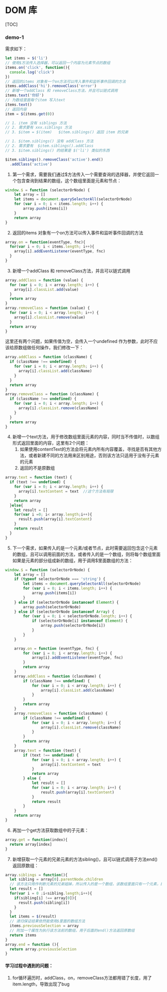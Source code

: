 # DOM 库

[TOC]

### demo-1

需求如下：

```javascript
let items = $('li')
// 使用$方法传入选择器，可以返回一个内容为元素节点的数组
items.on('click', function(){
  console.log('click')
})
// 返回的items 对象有一个on方法可以传入事件和监听事件回调的方法
items.addClass('hi').removeClass('error')
// 新增一个addClass 和 removeClass方法，并且可以链式调用
items.text('你好')
// 为数组里面每个item 写入text 
items.text() 
// 返回内容
item = $(items.get(0))

// 1. item 没有 siblings 方法
// 2. 需求要有 xxx.siblings 方法
// 3. $item = $(item)   $item.siblings() 返回 item 的兄弟

// 1. $item.siblings() 没有 addClass 方法
// 2. 需求要有  $item.siblings().addClass
// 3. $item.siblings() 的结果是 $('li') 类似的东西

$item.siblings().removeClass('active').end()
  .addClass('active')
```

1. 第一个需求，需要我们通过$方法传入一个需要查询的选择器，并使它返回一个包含查询到结果的数组，这个数组里面是元素和节点：

```javascript
window.$ = function (selectorOrNode) {
    let array = []
    let items = document.querySelectorAll(selectorOrNode)
    for (var i = 0; i < items.length; i++) {
        array.push(items[i])
    }
    return array
}
```

2. 返回的items 对象有一个on方法可以传入事件和监听事件回调的方法

```javascript
array.on = function(eventType, fnc){
  for(var i = 0; i < items.length; i++){
    array[i].addEventListener(eventType, fnc)
  }
}
```

3. 新增一个addClass 和 removeClass方法，并且可以链式调用

```javascript
array.addClass = function (value) {
  for (var i = 0; i < array.length; i++) {
    array[i].classList.add(value)
  }
  return array
}
array.removeClass = function (value) {
  for (var i = 0; i < array.length; i++) {
    array[i].classList.remove(value)
  }
  return array
}
```

这里还有两个问题，如果传值为空，会传入一个undefined 作为参数，此时不应该给原数组做任何操作，我们修改一下：

```javascript
array.addClass = function (className) {
  if (className !== undefined) {
    for (var i = 0; i < array.length; i++) {
      array[i].classList.add(className)
    }
  }
  return array
}
array.removeClass = function (className) {
  if (className !== undefined) {
    for (var i = 0; i < array.length; i++) {
      array[i].classList.remove(className)
    }
  }
  return array
}
```

4. 新增一个text方法，用于修改数组里面元素的内容，同时当不传值时，以数组形式返回里面的内容，这里有2个问题：
   1. 如果使用contentText的方法会将元素内所有内容覆盖，寻找是否有其他方法，或者新建不同的方法用来区别用途，否则该方法只适用于没有子元素的元素
   2. 返回的不是原数组

```javascript
array.text = function (text) {
  if (text !== undefined) {
    for (var i = 0; i < array.length; i++) {
      array[i].textContent = text  //这个方法有局限
    }
    return array
  }else{
    let result = []
    for(var i =0; i< array.length;i++){
      result.push(array[i].textContent)
    }
    return result
  }
}
```

5. 下一个需求，如果传入的是一个元素/或者节点，此时需要返回包含这个元素的数组，且可以调用前面的方法，或者传入的是一个数组，则将每个数组里面如果是元素的部分组成新的数组，用于调用$里面数组的方法：

```javascript
window.$ = function (selectorOrNode) {
    let array = []
    if (typeof selectorOrNode === 'string') {
        let items = document.querySelectorAll(selectorOrNode)
        for (var i = 0; i < items.length; i++) {
            array.push(items[i])
        }
    } else if (selectorOrNode instanceof Element) {
        array.push(selectorOrNode)
    } else if (selectorOrNode instanceof Array) {
        for (var i = 0; i < selectorOrNode.length; i++) {
            if (selectorOrNode[i] instanceof Element) {
                array.push(selectorOrNode[i])
            }
        }
    }

    array.on = function (eventType, fnc) {
        for (var i = 0; i < array.length; i++) {
            array[i].addEventListener(eventType, fnc)
        }
        return array
    }
    array.addClass = function (className) {
        if (className !== undefined) {
            for (var i = 0; i < array.length; i++) {
                array[i].classList.add(className)
            }
        }
        return array
    }
    array.removeClass = function (className) {
        if (className !== undefined) {
            for (var i = 0; i < array.length; i++) {
                array[i].classList.remove(className)
            }
        }
        return array
    }
    array.text = function (text) {
        if (text !== undefined) {
            for (var i = 0; i < array.length; i++) {
                array[i].textContent = text
            }
            return array
        } else {
            let result = []
            for (var i = 0; i < array.length; i++) {
                result.push(array[i].textContent)
            }
            return result
        }
    }
    return array
}
```

6. 再加一个get方法获取数组中的子元素：

```javascript
array.get = function(index){
  return array[index]
}
```

7. 新增获取一个元素的兄弟元素的方法sibling()，且可以链式调用子方法end()返回原数组：

```javascript
array.siblings = function(){
  let sibling = array[0].parentNode.children
  // 该方法只用作判断元素的兄弟姐妹，所以传入的是一个数组，该数组里面只有一个元素，即需要判断兄弟姐妹的那个元素
  let result = []
  for(var i = 0 ;i<sibling.length;i++){
    if(sibling[i] !== array[0]){
      result.push(sibling[i])
    }
  }
  let items = $(result)
  // 递归保证结果依然能使用$里面的数组方法
  items.previousSelection = array
  // 附加一个属性为执行该方法前的数组，用于后面的end()方法返回原数组
  return items 
}
array.end = function (){
  return array.previousSelection
}
```





#### 学习过程中遇到的问题：

1. for循环遍历时，addClass，on，removeClass方法都用错了长度，用了item.length，导致出现了bug